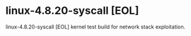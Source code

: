 # linux-4.8.20-syscall [EOL]
 
linux-4.8.20-syscall [EOL] kernel test build for network stack exploitation.

